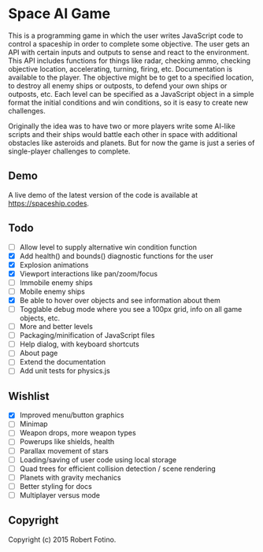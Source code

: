 # Space AI Game

This is a programming game in which the user writes JavaScript code to control
a spaceship in order to complete some objective. The user gets an API with
certain inputs and outputs to sense and react to the environment. This API
includes functions for things like radar, checking ammo, checking objective
location, accelerating, turning, firing, etc. Documentation is available
to the player. The objective might be to get to a specified location, to
destroy all enemy ships or outposts, to defend your own ships or outposts,
etc. Each level can be specified as a JavaScript object in a simple format
the initial conditions and win conditions, so it is easy to create new
challenges.

Originally the idea was to have two or more players write some AI-like
scripts and their ships would battle each other in space with additional
obstacles like asteroids and planets. But for now the game is just a series
of single-player challenges to complete.

## Demo

A live demo of the latest version of the code is available at
https://spaceship.codes.

## Todo

* [ ] Allow level to supply alternative win condition function
* [x] Add health() and bounds() diagnostic functions for the user
* [x] Explosion animations
* [x] Viewport interactions like pan/zoom/focus
* [ ] Immobile enemy ships
* [ ] Mobile enemy ships
* [x] Be able to hover over objects and see information about them
* [ ] Togglable debug mode where you see a 100px grid, info on all game
      objects, etc.
* [ ] More and better levels
* [ ] Packaging/minification of JavaScript files
* [ ] Help dialog, with keyboard shortcuts
* [ ] About page
* [ ] Extend the documentation
* [ ] Add unit tests for physics.js

## Wishlist

* [x] Improved menu/button graphics
* [ ] Minimap
* [ ] Weapon drops, more weapon types
* [ ] Powerups like shields, health
* [ ] Parallax movement of stars
* [ ] Loading/saving of user code using local storage
* [ ] Quad trees for efficient collision detection / scene rendering
* [ ] Planets with gravity mechanics
* [ ] Better styling for docs
* [ ] Multiplayer versus mode

## Copyright

Copyright (c) 2015 Robert Fotino.
